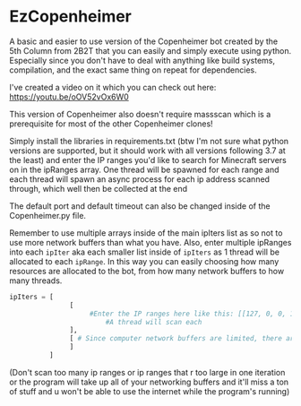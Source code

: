 # EzCopenheimer
A basic and easier to use version of the Copenheimer bot created by the 5th Column from 2B2T that you can easily and simply execute using python. Especially since you don't have to deal with anything like build systems, compilation, and the exact same thing on repeat for dependencies.

I've created a video on it which you can check out here: https://youtu.be/oOV52vOx6W0

This version of Copenheimer also doesn't require massscan which is a prerequisite for most of the other Copenheimer clones!

Simply install the libraries in requirements.txt (btw I'm not sure what python versions are supported, but it should work with all versions following 3.7 at the least) and enter the IP ranges you'd like to search for Minecraft servers on in the ipRanges array.
One thread will be spawned for each range and each thread will spawn an async process for each ip address scanned through, which well then be collected at the end

The default port and default timeout can also be changed inside of the Copenheimer.py file.

Remember to use multiple arrays inside of the main ipIters list as so not to use more network buffers than what you have.
Also, enter multiple ipRanges into each `ipIter` aka each smaller list inside of `ipIters` as 1 thread will be allocated to each `ipRange`.
In this way you can easily choosing how many resources are allocated to the bot, from how many network buffers to how many threads.
```py
ipIters = [
               [
                    #Enter the IP ranges here like this: [[127, 0, 0, 1], [127, 0, 0, 1]],
		                #A thread will scan each
               ],
               [ # Since computer network buffers are limited, there are different ipIters which are looped over synchronously in order, thus this is the same as the previous one, it just runs afterwards
               ]
          ]
```

(Don't scan too many ip ranges or ip ranges that r too large in one iteration or the program will take up all of your networking buffers and it'll miss a ton of stuff and u won't be able to use the internet while the program's running)
